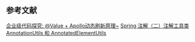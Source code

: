 

## 参考文献
[企业级代码探究: @Value + Apollo动态刷新原理~](https://juejin.cn/post/7246049169306173495)
[Spring 注解（二）注解工具类 AnnotationUtils 和 AnnotatedElementUtils](https://www.cnblogs.com/binarylei/p/10415585.html)